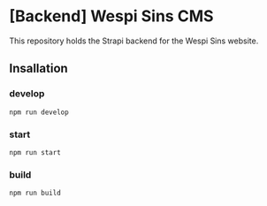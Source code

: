 # [Backend] Wespi Sins CMS

This repository holds the Strapi backend for the Wespi Sins website.

## Insallation

### develop

```
npm run develop
```

### start

```
npm run start
```

### build

```
npm run build
```